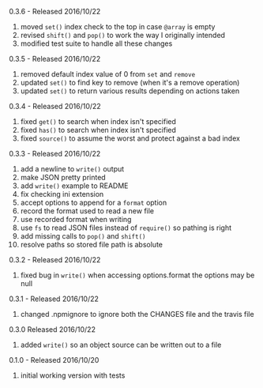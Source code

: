 
0.3.6 - Released 2016/10/22

1. moved `set()` index check to the top in case `@array` is empty
2. revised `shift()` and `pop()` to work the way I originally intended
3. modified test suite to handle all these changes

0.3.5 - Released 2016/10/22

1. removed default index value of 0 from `set` and `remove`
2. updated `set()` to find key to remove (when it's a remove operation)
3. updated `set()` to return various results depending on actions taken

0.3.4 - Released 2016/10/22

1. fixed `get()` to search when index isn't specified
2. fixed `has()` to search when index isn't specified
3. fixed `source()` to assume the worst and protect against a bad index

0.3.3 - Released 2016/10/22

1. add a newline to `write()` output
2. make JSON pretty printed
3. add `write()` example to README
4. fix checking ini extension
5. accept options to append for a `format` option
6. record the format used to read a new file
7. use recorded format when writing
8. use `fs` to read JSON files instead of `require()` so pathing is right
9. add missing calls to `pop()` and `shift()`
10. resolve paths so stored file path is absolute

0.3.2 - Released 2016/10/22

1. fixed bug in `write()` when accessing options.format the options may be null

0.3.1 - Released 2016/10/22

1. changed .npmignore to ignore both the CHANGES file and the travis file

0.3.0 Released 2016/10/22

1. added `write()` so an object source can be written out to a file

0.1.0 - Released 2016/10/20

1. initial working version with tests
